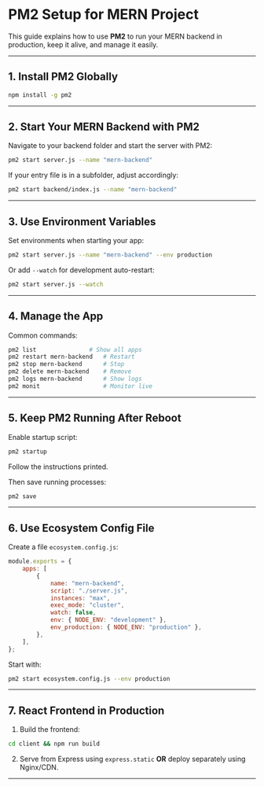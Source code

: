 # PM2 Setup for MERN Project

This guide explains how to use **PM2** to run your MERN backend in production, keep it alive, and manage it easily.

---

## 1. Install PM2 Globally

```bash
npm install -g pm2
```

---

## 2. Start Your MERN Backend with PM2

Navigate to your backend folder and start the server with PM2:

```bash
pm2 start server.js --name "mern-backend"
```

If your entry file is in a subfolder, adjust accordingly:

```bash
pm2 start backend/index.js --name "mern-backend"
```

---

## 3. Use Environment Variables

Set environments when starting your app:

```bash
pm2 start server.js --name "mern-backend" --env production
```

Or add `--watch` for development auto-restart:

```bash
pm2 start server.js --watch
```

---

## 4. Manage the App

Common commands:

```bash
pm2 list               # Show all apps
pm2 restart mern-backend   # Restart
pm2 stop mern-backend      # Stop
pm2 delete mern-backend    # Remove
pm2 logs mern-backend      # Show logs
pm2 monit                  # Monitor live
```

---

## 5. Keep PM2 Running After Reboot

Enable startup script:

```bash
pm2 startup
```

Follow the instructions printed.

Then save running processes:

```bash
pm2 save
```

---

## 6. Use Ecosystem Config File

Create a file `ecosystem.config.js`:

```javascript
module.exports = {
	apps: [
		{
			name: "mern-backend",
			script: "./server.js",
			instances: "max",
			exec_mode: "cluster",
			watch: false,
			env: { NODE_ENV: "development" },
			env_production: { NODE_ENV: "production" },
		},
	],
};
```

Start with:

```bash
pm2 start ecosystem.config.js --env production
```

---

## 7. React Frontend in Production

1. Build the frontend:

```bash
cd client && npm run build
```

2. Serve from Express using `express.static` **OR** deploy separately using Nginx/CDN.

---
